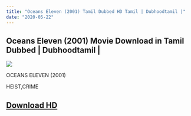 ```yaml
---
title: "Oceans Eleven (2001) Tamil Dubbed HD Tamil | Dubhoodtamil |"
date: "2020-05-22"
---
```


## Oceans Eleven (2001) Movie Download in Tamil Dubbed | Dubhoodtamil |

  

[![](https://1.bp.blogspot.com/-QLlfQYvJITc/Xqbi6yjuMqI/AAAAAAAAA2Y/LeYGP6arGSM8ruzrpzBazJ90LP0PcKM2gCNcBGAsYHQ/s320/oceans-eleven-wallpaper-19.jpg)](https://1.bp.blogspot.com/-QLlfQYvJITc/Xqbi6yjuMqI/AAAAAAAAA2Y/LeYGP6arGSM8ruzrpzBazJ90LP0PcKM2gCNcBGAsYHQ/s1600/oceans-eleven-wallpaper-19.jpg)

OCEANS ELEVEN (2001)

HEIST,CRIME

## [Download HD](https://gplinks.co/ZcnALndX)
